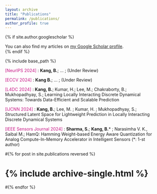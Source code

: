 ```yaml
---
layout: archive
title: "Publications"
permalink: /publications/
author_profile: true
---
```


{% if site.author.googlescholar %}
  <div class="wordwrap">You can also find my articles on <a href="https://scholar.google.com/citations?user=kbqaf1EAAAAJ&hl=en">my Google Scholar profile</a>.</div>
{% endif %}

{% include base_path %}

<span style="color:MediumVioletRed">[NeurIPS 2024] </span> : **Kang, B.**; ... ; (Under Review)

<span style="color:MediumVioletRed">[ECCV 2024] </span> : **Kang B.**; ... ; (Under Review)

<span style="color:MediumVioletRed">[L4DC 2024] </span> : **Kang, B.**; Kumar, H.; Lee, M.; Chakraborty, B.; Mukhopadhyay, S.; Learning Locally Interacting Discrete Dynamical Systems: Towards Data-Efficient and Scalable Prediction

<span style="color:MediumVioletRed">[IJCNN 2024] </span> : **Kang, B.**; Lee, M. ; Kumar, H. ; Mukhopadhyay, S.; Structured Latent Space for Lightweight Prediction in Locally Interacting Discrete Dynamical Systems

<span style="color:MediumVioletRed">[IEEE Sensors Journal 2024] </span> : **Sharma, S.**; **Kang, B.*** ; Narasimha V. K., Saibal M.; HamQ: Hamming Weight-based Energy Aware Quantization for Analog Compute-In-Memory Accelerator in Intelligent Sensors (*: 1-st author)

#{% for post in site.publications reversed %}
#  {% include archive-single.html %}
#{% endfor %}
